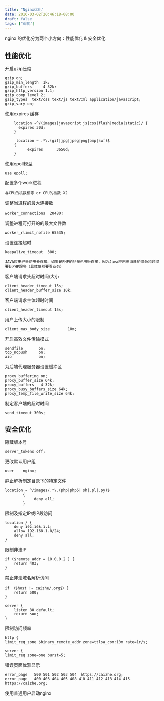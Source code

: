 ```yaml
---
title: "Nginx优化"
date: 2016-03-02T20:46:18+08:00
draft: false
tags: ["调优"]
---
```


nginx 的优化分为两个小方向：性能优化 & 安全优化

## 性能优化

开启gzip压缩

    gzip on;
    gzip_min_length  1k;
    gzip_buffers     4 32k;
    gzip_http_version 1.1;
    gzip_comp_level 2;
    gzip_types  text/css text/js text/xml application/javascript;
    gzip_vary on;

使用expires 缓存

        location ~^/(images|javascript|js|css|flash|media|static)/ {
          expires 30d;
        }
    
    	 location ~ .*\.(gif|jpg|jpeg|png|bmp|swf)$
    	{
    	      expires      3650d;
    	}


使用epoll模型

	use epoll;

配置多个work进程

	与CPU的核数相等 or CPU的核数 X2

调整当进程的最大连接数

	worker_connections  20480；

调整进程可打开的的最大文件数

	worker_rlimit_nofile 65535;

设置连接超时

	keepalive_timeout  300;
	
	JAVA应用经量使用长连接、如果是PHP的尽量使用短连接，因为Java应用要消耗的资源和时间要比PHP跟多（具体依然要看业务）

客户端请求头超时时间/大小

	client_header_timeout 15s;	
	client_header_buffer_size 10k;

客户端请求主体超时时间

	client_header_timeout 15s;

用户上传大小的限制

	client_max_body_size        10m;

开启高效文件传输模式

	sendfile       on;
	tcp_nopush     on;
	aio            on;

为后端代理服务器设置缓冲区

	proxy_buffering on;
	proxy_buffer_size 64k;
	proxy_buffers   4 32k;
	proxy_busy_buffers_size 64k;
	proxy_temp_file_write_size 64k;

制定客户端的超时时间

	send_timeout 300s;

## 安全优化

隐藏版本号

	server_tokens off;

更改默认用户组

	user    nginx;

静止解析制定目录下的特定文件

	location ~ ^/images/.*\.(php|php5|.sh|.pl|.py)$ 
	        { 
	     		 deny all; 
	        } 

限制及指定IP或IP段访问

	location / { 
		deny 192.168.1.1; 
		allow 192.168.1.0/24; 
		deny all; 
	}

限制非法IP
	
	if ($remote_addr = 10.0.0.2 ) {
		return 403;
	}

禁止非法域名解析访问

	if （$host !~ caizhe/.org$）{
		return 500;
	}
	
	server {
	    listen 80 default;
	    return 500;
	}

限制访问频率

	http {	
	limit_req_zone $binary_remote_addr zone=ttlsa_com:10m rate=1r/s;
	
	server {
	limit_req zone=one burst=5;

错误页面优雅显示
	
	error_page   500 501 502 503 504  https://caizhe.org;
	error_page 	 400 403 404 405 408 410 411 412 413 414 415 https://caizhe.org;

使用普通用户启动nginx
